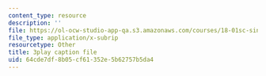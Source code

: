 ```yaml
---
content_type: resource
description: ''
file: https://ol-ocw-studio-app-qa.s3.amazonaws.com/courses/18-01sc-single-variable-calculus-fall-2010/64cde7df8b05cf61352e5b62757b5da4_TpWQlKHPyJ4.srt
file_type: application/x-subrip
resourcetype: Other
title: 3play caption file
uid: 64cde7df-8b05-cf61-352e-5b62757b5da4
---
```

